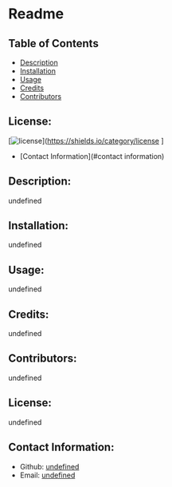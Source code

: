 # Readme
## Table of Contents
- [Description](#description)
- [Installation](#installation)
- [Usage](#usage)
- [Credits](#credits)
- [Contributors](#contributors)
## License: 
[![license](https://img.shields.io/badge/license-undefined-blue.svg)](https://shields.io/category/license ]
- [Contact Information](#contact information)

## Description:
undefined
## Installation:
undefined
## Usage:
undefined
## Credits:
undefined
## Contributors:
undefined
## License:
undefined
## Contact Information:
- Github: [undefined](https://github.com/undefined)
- Email: [undefined](mailto:user@example.com)